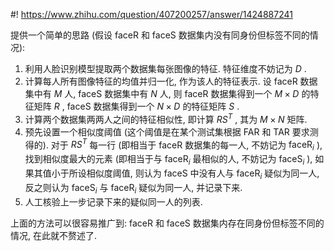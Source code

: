 #! https://www.zhihu.com/question/407200257/answer/1424887241

[comment]: <> (Answer URL: https://www.zhihu.com/question/407200257/answer/1424887241)
[comment]: <> (Question Title: 怎样将faceR和faceS两个人脸数据集合并？)
[comment]: <> (Author Name: 采石工)
[comment]: <> (Create Time: 2020-08-21 22:19:45)

提供一个简单的思路 (假设 faceR 和 faceS 数据集内没有同身份但标签不同的情况):

1. 利用人脸识别模型提取两个数据集每张图像的特征. 特征维度不妨记为  $D$  . 
2. 计算每人所有图像特征的均值并归一化, 作为该人的特征表示. 设 faceR 数据集中有  $M$  人, faceS 数据集中有  $N$  人, 则 faceR 数据集得到一个  $M \times D$  的特征矩阵  $R$  , faceS 数据集得到一个  $N \times D$  的特征矩阵  $S$  . 
3. 计算两个数据集两两人之间的特征相似性, 即计算  $RS^T$  , 其为  $M \times N$  矩阵. 
4. 预先设置一个相似度阈值 (这个阈值是在某个测试集根据 FAR 和 TAR 要求测得的). 对于  $RS^T$  每一行 (即相当于 faceR 数据集的每一人, 不妨记为  $\mathrm{faceR}_i$  ), 找到相似度最大的元素 (即相当于与  $\mathrm{faceR}_i$  最相似的人, 不妨记为  $\mathrm{faceS}_i$  ), 如果其值小于所设相似度阈值, 则认为 faceS 中没有人与  $\mathrm{faceR}_i$  疑似为同一人, 反之则认为  $\mathrm{faceS}_i$  与  $\mathrm{faceR}_i$  疑似为同一人, 并记录下来. 
5. 人工核验上一步记录下来的疑似同一人的列表. 

上面的方法可以很容易推广到: faceR 和 faceS 数据集内存在同身份但标签不同的情况, 在此就不赘述了.


